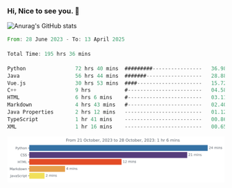### Hi, Nice to see you. 👋

<!--
**EtherFin/EtherFin** is a ✨ _special_ ✨ repository because its `README.md` (this file) appears on your GitHub profile.

Here are some ideas to get you started:

- 🔭 I’m currently working on ...
- 🌱 I’m currently learning ...
- 👯 I’m looking to collaborate on ...
- 🤔 I’m looking for help with ...
- 💬 Ask me about ...
- 📫 How to reach me: ...
- 😄 Pronouns: ...
- ⚡ Fun fact: ...
-->


![Anurag's GitHub stats](https://github-readme-stats.vercel.app/api?username=EtherFin&bg_color=30,e96443,e97f43,e99943,e9b443,e9ce43,e9e843,d3e943,bee943,a9e943,94e943&title_color=fff&text_color=000&show_icons=true&icon_color=000)


<!--START_SECTION:waka-->

```rust
From: 28 June 2023 - To: 13 April 2025

Total Time: 195 hrs 36 mins

Python                72 hrs 40 mins  #########----------------   36.98 %
Java                  56 hrs 44 mins  #######------------------   28.88 %
Vue.js                30 hrs 53 mins  ####---------------------   15.72 %
C++                   9 hrs           #------------------------   04.58 %
HTML                  6 hrs 6 mins    #------------------------   03.11 %
Markdown              4 hrs 43 mins   #------------------------   02.40 %
Java Properties       2 hrs 12 mins   -------------------------   01.12 %
TypeScript            1 hr 41 mins    -------------------------   00.86 %
XML                   1 hr 16 mins    -------------------------   00.65 %
```

<!--END_SECTION:waka-->

<img
  src="https://github.com/EtherFin/EtherFin/blob/master/images/stat.svg"
  alt="Work Dashboard"
/>

